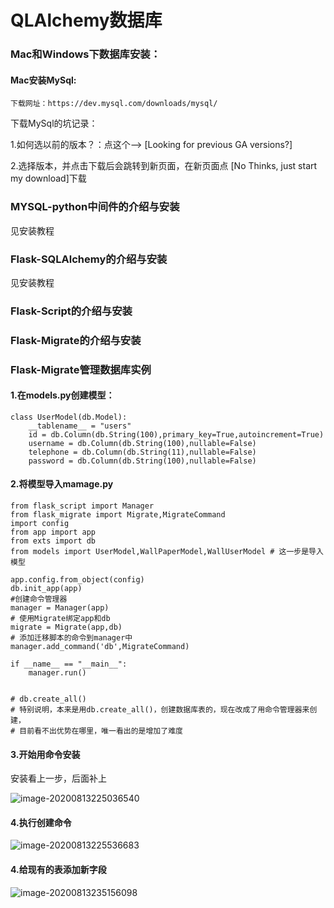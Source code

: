 # QLAlchemy数据库

### Mac和Windows下数据库安装：
#### Mac安装MySql:
```
下载网址：https://dev.mysql.com/downloads/mysql/
```

下载MySql的坑记录：

1.如何选以前的版本？：点这个--> [Looking for previous GA versions?]

2.选择版本，并点击下载后会跳转到新页面，在新页面点 [No Thinks, just start my download]下载



### MYSQL-python中间件的介绍与安装

见安装教程

### Flask-SQLAlchemy的介绍与安装

见安装教程

### Flask-Script的介绍与安装



### Flask-Migrate的介绍与安装



### Flask-Migrate管理数据库实例

#### 1.在models.py创建模型：

```
class UserModel(db.Model):
    __tablename__ = "users"
    id = db.Column(db.String(100),primary_key=True,autoincrement=True)
    username = db.Column(db.String(100),nullable=False)
    telephone = db.Column(db.String(11),nullable=False)
    password = db.Column(db.String(100),nullable=False)
```

#### 2.将模型导入mamage.py

```
from flask_script import Manager
from flask_migrate import Migrate,MigrateCommand
import config
from app import app
from exts import db
from models import UserModel,WallPaperModel,WallUserModel # 这一步是导入模型

app.config.from_object(config)
db.init_app(app)
#创建命令管理器
manager = Manager(app)
# 使用Migrate绑定app和db
migrate = Migrate(app,db)
# 添加迁移脚本的命令到manager中
manager.add_command('db',MigrateCommand)

if __name__ == "__main__":
    manager.run()


# db.create_all()
# 特别说明，本来是用db.create_all()，创建数据库表的，现在改成了用命令管理器来创建，
# 目前看不出优势在哪里，唯一看出的是增加了难度
```

#### 3.开始用命令安装

安装看上一步，后面补上

![image-20200813225036540](H:\gitwork\Swift-Python-Web-Note\Swift-Python-Web-Note\md图片\Flask-Scripts管理数据库_1)

#### 4.执行创建命令

![image-20200813225536683](H:\gitwork\Swift-Python-Web-Note\Swift-Python-Web-Note\md图片\Flask-Scripts管理数据库_2)

#### 4.给现有的表添加新字段

![image-20200813235156098](H:\gitwork\Swift-Python-Web-Note\Swift-Python-Web-Note\md图片\Flask-Scripts管理数据库_3)